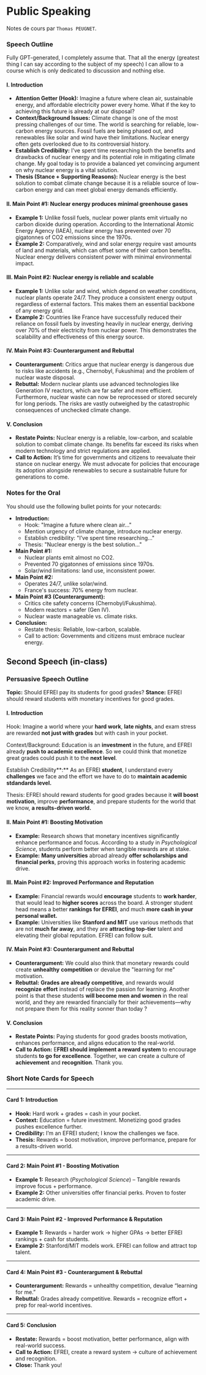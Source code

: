 # Public Speaking

Notes de cours par `Thomas PEUGNET`.

### Speech Outline

Fully GPT-generated, I completely assume that. That all the energy (greatest thing I can say according to the subject of my speech) I can allow to a course which is only dedicated to discussion and nothing else.

#### **I. Introduction**

- **Attention Getter (Hook):**
   Imagine a future where clean air, sustainable energy, and affordable electricity power every home. What if the key to achieving this future is already at our disposal?
- **Context/Background Issues:**
   Climate change is one of the most pressing challenges of our time. The world is searching for reliable, low-carbon energy sources. Fossil fuels are being phased out, and renewables like solar and wind have their limitations. Nuclear energy often gets overlooked due to its controversial history.
- **Establish Credibility:**
   I’ve spent time researching both the benefits and drawbacks of nuclear energy and its potential role in mitigating climate change. My goal today is to provide a balanced yet convincing argument on why nuclear energy is a vital solution.
- **Thesis (Stance + Supporting Reasons):**
   Nuclear energy is the best solution to combat climate change because it is a reliable source of low-carbon energy and can meet global energy demands efficiently.

#### **II. Main Point #1: Nuclear energy produces minimal greenhouse gases**

- **Example 1:**
   Unlike fossil fuels, nuclear power plants emit virtually no carbon dioxide during operation. According to the International Atomic Energy Agency (IAEA), nuclear energy has prevented over 70 gigatonnes of CO2 emissions since the 1970s.
- **Example 2:**
   Comparatively, wind and solar energy require vast amounts of land and materials, which can offset some of their carbon benefits. Nuclear energy delivers consistent power with minimal environmental impact.

#### **III. Main Point #2: Nuclear energy is reliable and scalable**

- **Example 1:**
   Unlike solar and wind, which depend on weather conditions, nuclear plants operate 24/7. They produce a consistent energy output regardless of external factors. This makes them an essential backbone of any energy grid.
- **Example 2:**
   Countries like France have successfully reduced their reliance on fossil fuels by investing heavily in nuclear energy, deriving over 70% of their electricity from nuclear power. This demonstrates the scalability and effectiveness of this energy source.

#### **IV. Main Point #3: Counterargument and Rebuttal**

- **Counterargument:**
   Critics argue that nuclear energy is dangerous due to risks like accidents (e.g., Chernobyl, Fukushima) and the problem of nuclear waste disposal.
- **Rebuttal:**
   Modern nuclear plants use advanced technologies like Generation IV reactors, which are far safer and more efficient. Furthermore, nuclear waste can now be reprocessed or stored securely for long periods. The risks are vastly outweighed by the catastrophic consequences of unchecked climate change.

#### **V. Conclusion**

- **Restate Points:**
   Nuclear energy is a reliable, low-carbon, and scalable solution to combat climate change. Its benefits far exceed its risks when modern technology and strict regulations are applied.
- **Call to Action:**
   It’s time for governments and citizens to reevaluate their stance on nuclear energy. We must advocate for policies that encourage its adoption alongside renewables to secure a sustainable future for generations to come.

### Notes for the Oral

You should use the following bullet points for your notecards:

- **Introduction:**
  - Hook: "Imagine a future where clean air..."
  - Mention urgency of climate change, introduce nuclear energy.
  - Establish credibility: "I’ve spent time researching..."
  - Thesis: "Nuclear energy is the best solution..."
- **Main Point #1:**
  - Nuclear plants emit almost no CO2.
  - Prevented 70 gigatonnes of emissions since 1970s.
  - Solar/wind limitations: land use, inconsistent power.
- **Main Point #2:**
  - Operates 24/7, unlike solar/wind.
  - France's success: 70% energy from nuclear.
- **Main Point #3 (Counterargument):**
  - Critics cite safety concerns (Chernobyl/Fukushima).
  - Modern reactors = safer (Gen IV).
  - Nuclear waste manageable vs. climate risks.
- **Conclusion:**
  - Restate thesis: Reliable, low-carbon, scalable.
  - Call to action: Governments and citizens must embrace nuclear energy.

## Second Speech (in-class)

### Persuasive Speech Outline

**Topic:** Should EFREI pay its students for good grades?
 **Stance:** EFREI should reward students with monetary incentives for good grades.

#### **I. Introduction**

Hook:
 Imagine a world where your **hard work**, **late nights**, and exam stress are rewarded **not just with grades** but with cash in your pocket.

Context/Background:
 Education is an **investment** in the future, and EFREI already **push to academic excellence**. So we could think that monetize great grades could push it to the **next level**.

Establish Credibility**:**
 As an EFREI **student**, I understand every **challenges** we face and the effort we have to do to **maintain academic stdandards level.**

Thesis:
 EFREI should reward students for good grades because it **will boost motivation**, improve **performance**, and prepare students for the world that we know, **a results-driven world.**

#### **II. Main Point #1: Boosting Motivation**

- **Example:**
   Research shows that monetary incentives significantly enhance performance and focus. According to a study in *Psychological Science*, students perform better when tangible rewards are at stake.
- **Example:**
   **Many universities** abroad already **offer scholarships and financial perks**, proving this approach works in fostering academic drive.

#### **III. Main Point #2: Improved Performance and Reputation**

- **Example:**
   Financial rewards would **encourage** students to **work harder**, that would lead to **higher scores** across the board. A stronger student head means a better **rankings for EFREI**, and much **more cash in your personal wallet.**
- **Example:**
   Universities like **Stanford and MIT** use various methods that are not **much far away**, and they are **attracting top-tier** talent and elevating their global reputation. EFREI can follow suit.

#### **IV. Main Point #3: Counterargument and Rebuttal**

- **Counterargument:**
   We could also think that monetary rewards could create **unhealthy** **competition** or devalue the "learning for me" motivation.
- **Rebuttal:**
   **Grades are already competitive**, and rewards would **recognize** **effort** instead of replace the passion for learning. Another point is that these students **will become men and women** in the real world, and they are rewarded financially for their achievements—why not prepare them for this reality sonner than today ?

#### **V. Conclusion**

- **Restate Points:**
   Paying students for good grades boosts motivation, enhances performance, and aligns education to the real-world.
- **Call to Action:**
   E**FREI should implement a reward system** to encourage students **to go for excellence**. Together, we can create a culture of **achievement** and **recognition**. Thank you.

### Short Note Cards for Speech

------

#### **Card 1: Introduction**

- **Hook:** Hard work + grades = cash in your pocket.
- **Context:** Education = future investment. Monetizing good grades pushes excellence further.
- **Credibility:** I’m an EFREI student; I know the challenges we face.
- **Thesis:** Rewards = boost motivation, improve performance, prepare for a results-driven world.

------

#### **Card 2: Main Point #1 - Boosting Motivation**

- **Example 1:** Research (*Psychological Science*) – Tangible rewards improve focus + performance.
- **Example 2:** Other universities offer financial perks. Proven to foster academic drive.

------

#### **Card 3: Main Point #2 - Improved Performance & Reputation**

- **Example 1:** Rewards = harder work → higher GPAs → better EFREI rankings + cash for students.
- **Example 2:** Stanford/MIT models work. EFREI can follow and attract top talent.

------

#### **Card 4: Main Point #3 - Counterargument & Rebuttal**

- **Counterargument:** Rewards = unhealthy competition, devalue “learning for me.”
- **Rebuttal:** Grades already competitive. Rewards = recognize effort + prep for real-world incentives.

------

#### **Card 5: Conclusion**

- **Restate:** Rewards = boost motivation, better performance, align with real-world success.
- **Call to Action:** EFREI, create a reward system → culture of achievement and recognition.
- **Close:** Thank you!